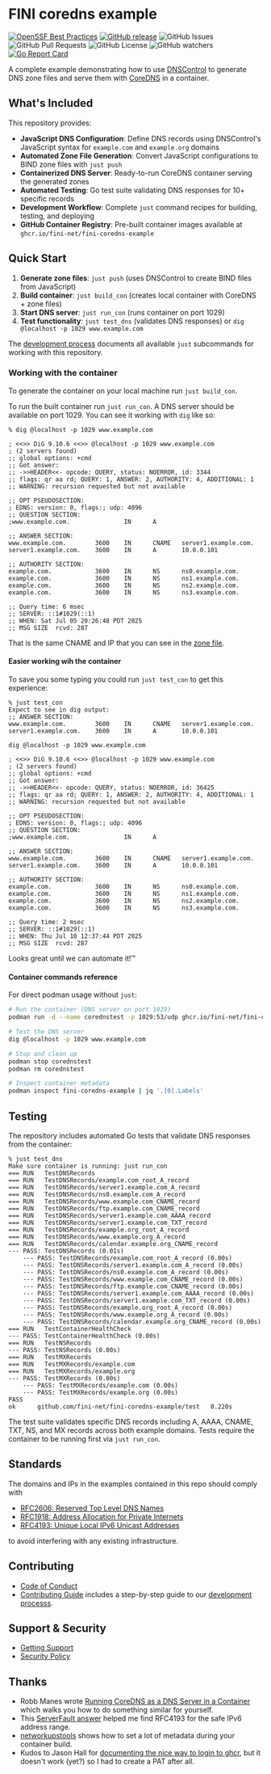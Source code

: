 # FINI coredns example

[![OpenSSF Best Practices](https://www.bestpractices.dev/projects/11155/badge)](https://www.bestpractices.dev/projects/11155)
[![GitHub release](https://img.shields.io/github/release/fini-net/fini-coredns-example/all.svg)](https://github.com/fini-net/fini-coredns-example/releases)
![GitHub Issues](https://img.shields.io/github/issues/fini-net/fini-coredns-example)
![GitHub Pull Requests](https://img.shields.io/github/issues-pr/fini-net/fini-coredns-example)
![GitHub License](https://img.shields.io/github/license/fini-net/fini-coredns-example)
![GitHub watchers](https://img.shields.io/github/watchers/fini-net/fini-coredns-example)
[![Go Report Card](https://goreportcard.com/badge/github.com/fini-net/fini-coredns-example)](https://goreportcard.com/report/github.com/fini-net/fini-coredns-example)

A complete example demonstrating how to use
[DNSControl](https://github.com/StackExchange/dnscontrol) to generate DNS zone
files and serve them with [CoreDNS](https://coredns.io/) in a container.

## What's Included

This repository provides:

- **JavaScript DNS Configuration**: Define DNS records using DNSControl's
  JavaScript syntax for `example.com` and `example.org` domains
- **Automated Zone File Generation**: Convert JavaScript configurations to BIND
  zone files with `just push`
- **Containerized DNS Server**: Ready-to-run CoreDNS container serving the generated zones
- **Automated Testing**: Go test suite validating DNS responses for 10+ specific records
- **Development Workflow**: Complete `just` command recipes for building, testing, and deploying
- **GitHub Container Registry**: Pre-built container images available at
  `ghcr.io/fini-net/fini-coredns-example`

## Quick Start

1. **Generate zone files**: `just push` (uses DNSControl to create BIND files from JavaScript)
2. **Build container**: `just build_con` (creates local container with CoreDNS + zone files)
3. **Start DNS server**: `just run_con` (runs container on port 1029)
4. **Test functionality**: `just test_dns` (validates DNS responses) or `dig
   @localhost -p 1029 www.example.com`

The [development process](.github/CONTRIBUTING.md#development-process)
documents all available `just` subcommands for working with this repository.

### Working with the container

To generate the container on your local machine run `just build_con`.

To run the built container run `just run_con`.  A DNS server should be
available on port 1029.  You can see it working with `dig` like so:

```ShellSession
% dig @localhost -p 1029 www.example.com

; <<>> DiG 9.10.6 <<>> @localhost -p 1029 www.example.com
; (2 servers found)
;; global options: +cmd
;; Got answer:
;; ->>HEADER<<- opcode: QUERY, status: NOERROR, id: 3344
;; flags: qr aa rd; QUERY: 1, ANSWER: 2, AUTHORITY: 4, ADDITIONAL: 1
;; WARNING: recursion requested but not available

;; OPT PSEUDOSECTION:
; EDNS: version: 0, flags:; udp: 4096
;; QUESTION SECTION:
;www.example.com.               IN      A

;; ANSWER SECTION:
www.example.com.        3600    IN      CNAME   server1.example.com.
server1.example.com.    3600    IN      A       10.0.0.101

;; AUTHORITY SECTION:
example.com.            3600    IN      NS      ns0.example.com.
example.com.            3600    IN      NS      ns1.example.com.
example.com.            3600    IN      NS      ns2.example.com.
example.com.            3600    IN      NS      ns3.example.com.

;; Query time: 6 msec
;; SERVER: ::1#1029(::1)
;; WHEN: Sat Jul 05 20:26:48 PDT 2025
;; MSG SIZE  rcvd: 287
```

That is the same CNAME and IP that you can see in the
[zone file](dns/zones/example.com.zone).

#### Easier working wih the container

To save you some typing you could run `just test_con` to get this
experience:

```ShellSession
% just test_con
Expect to see in dig output:
;; ANSWER SECTION:
www.example.com.        3600    IN      CNAME   server1.example.com.
server1.example.com.    3600    IN      A       10.0.0.101

dig @localhost -p 1029 www.example.com

; <<>> DiG 9.10.6 <<>> @localhost -p 1029 www.example.com
; (2 servers found)
;; global options: +cmd
;; Got answer:
;; ->>HEADER<<- opcode: QUERY, status: NOERROR, id: 36425
;; flags: qr aa rd; QUERY: 1, ANSWER: 2, AUTHORITY: 4, ADDITIONAL: 1
;; WARNING: recursion requested but not available

;; OPT PSEUDOSECTION:
; EDNS: version: 0, flags:; udp: 4096
;; QUESTION SECTION:
;www.example.com.               IN      A

;; ANSWER SECTION:
www.example.com.        3600    IN      CNAME   server1.example.com.
server1.example.com.    3600    IN      A       10.0.0.101

;; AUTHORITY SECTION:
example.com.            3600    IN      NS      ns0.example.com.
example.com.            3600    IN      NS      ns1.example.com.
example.com.            3600    IN      NS      ns2.example.com.
example.com.            3600    IN      NS      ns3.example.com.

;; Query time: 2 msec
;; SERVER: ::1#1029(::1)
;; WHEN: Thu Jul 10 12:37:44 PDT 2025
;; MSG SIZE  rcvd: 287
```

Looks great until we can automate it!™

#### Container commands reference

For direct podman usage without `just`:

```bash
# Run the container (DNS server on port 1029)
podman run -d --name corednstest -p 1029:53/udp ghcr.io/fini-net/fini-coredns-example --config /etc/Corefile

# Test the DNS server
dig @localhost -p 1029 www.example.com

# Stop and clean up
podman stop corednstest
podman rm corednstest

# Inspect container metadata
podman inspect fini-coredns-example | jq '.[0].Labels'
```

## Testing

The repository includes automated Go tests that validate DNS responses from the container:

```ShellSession
% just test_dns
Make sure container is running: just run_con
=== RUN   TestDNSRecords
=== RUN   TestDNSRecords/example.com_root_A_record
=== RUN   TestDNSRecords/server1.example.com_A_record
=== RUN   TestDNSRecords/ns0.example.com_A_record
=== RUN   TestDNSRecords/www.example.com_CNAME_record
=== RUN   TestDNSRecords/ftp.example.com_CNAME_record
=== RUN   TestDNSRecords/server1.example.com_AAAA_record
=== RUN   TestDNSRecords/server1.example.com_TXT_record
=== RUN   TestDNSRecords/example.org_root_A_record
=== RUN   TestDNSRecords/www.example.org_A_record
=== RUN   TestDNSRecords/calendar.example.org_CNAME_record
--- PASS: TestDNSRecords (0.01s)
    --- PASS: TestDNSRecords/example.com_root_A_record (0.00s)
    --- PASS: TestDNSRecords/server1.example.com_A_record (0.00s)
    --- PASS: TestDNSRecords/ns0.example.com_A_record (0.00s)
    --- PASS: TestDNSRecords/www.example.com_CNAME_record (0.00s)
    --- PASS: TestDNSRecords/ftp.example.com_CNAME_record (0.00s)
    --- PASS: TestDNSRecords/server1.example.com_AAAA_record (0.00s)
    --- PASS: TestDNSRecords/server1.example.com_TXT_record (0.00s)
    --- PASS: TestDNSRecords/example.org_root_A_record (0.00s)
    --- PASS: TestDNSRecords/www.example.org_A_record (0.00s)
    --- PASS: TestDNSRecords/calendar.example.org_CNAME_record (0.00s)
=== RUN   TestContainerHealthCheck
--- PASS: TestContainerHealthCheck (0.00s)
=== RUN   TestNSRecords
--- PASS: TestNSRecords (0.00s)
=== RUN   TestMXRecords
=== RUN   TestMXRecords/example.com
=== RUN   TestMXRecords/example.org
--- PASS: TestMXRecords (0.00s)
    --- PASS: TestMXRecords/example.com (0.00s)
    --- PASS: TestMXRecords/example.org (0.00s)
PASS
ok  	github.com/fini-net/fini-coredns-example/test	0.220s
```

The test suite validates specific DNS records including A, AAAA, CNAME, TXT, NS, and MX records across both example domains. Tests require the container to be running first via `just run_con`.

## Standards

The domains and IPs in the examples contained in this repo should comply with

- [RFC2606: Reserved Top Level DNS Names](https://www.rfc-editor.org/rfc/rfc2606.html)
- [RFC1918: Address Allocation for Private Internets](https://www.rfc-editor.org/rfc/rfc1918.html)
- [RFC4193: Unique Local IPv6 Unicast Addresses](https://www.rfc-editor.org/rfc/rfc4193.txt)

to avoid interfering with any existing infrastructure.

## Contributing

- [Code of Conduct](.github/CODE_OF_CONDUCT.md)
- [Contributing Guide](.github/CONTRIBUTING.md) includes a step-by-step guide to our
  [development processs](.github/CONTRIBUTING.md#development-process).

## Support & Security

- [Getting Support](.github/SUPPORT.md)
- [Security Policy](.github/SECURITY.md)

## Thanks

- Robb Manes wrote
  [Running CoreDNS as a DNS Server in a Container](https://docs.github.com/en/packages/working-with-a-github-packages-registry/working-with-the-container-registry)
  which walks you how to do something similar for yourself.
- This [ServerFault answer](https://serverfault.com/a/216611/205542) helped me find RFC4193
  for the safe IPv6 address range.
- [networkupstools](https://github.com/networkupstools/nut/wiki/Building-NUT-integration-for-Home-Assistant)
  shows how to set a lot of metadata during your container build.
- Kudos to Jason Hall for [documenting the nice way to login to ghcr](https://github.com/cli/cli/pull/8558),
  but it doesn't work (yet?) so I had to create a PAT after all.
